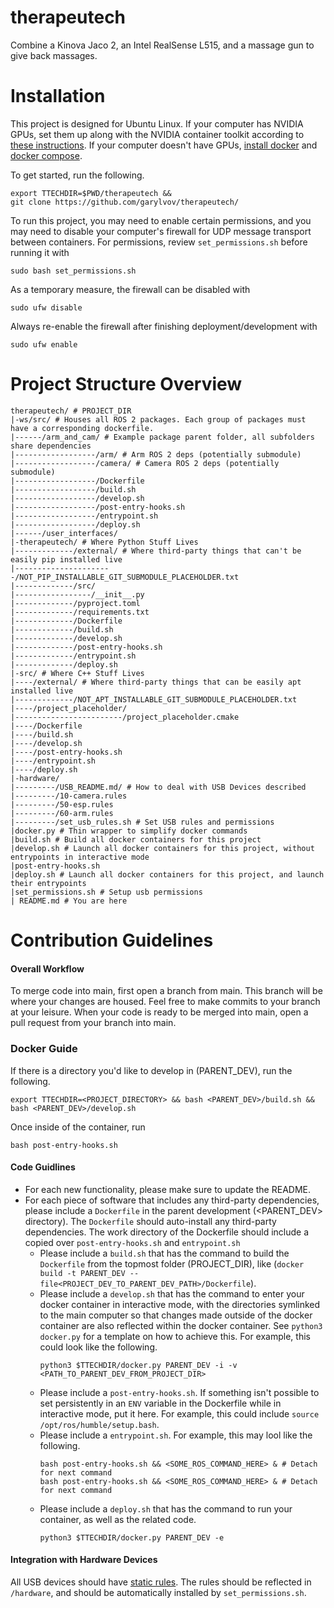 # therapeutech
Combine a Kinova Jaco 2, an Intel RealSense L515, and a massage gun to give back massages.

# Installation
This project is designed for Ubuntu Linux. If your computer has NVIDIA GPUs, set them up along with the NVIDIA container toolkit according to [these instructions](https://github.com/garylvov/dev_env/tree/main/setup_scripts/nvidia). If your computer doesn't have GPUs, [install docker](https://docs.docker.com/desktop/setup/install/linux/) and [docker compose](https://docs.docker.com/compose/install/linux/#install-using-the-repository).

To get started, run the following.
```
export TTECHDIR=$PWD/therapeutech &&
git clone https://github.com/garylvov/therapeutech/
```

To run this project, you may need to enable certain permissions, and you may need to disable your computer's firewall for UDP message transport between containers.
For permissions, review ```set_permissions.sh``` before running it with
```
sudo bash set_permissions.sh
```
As a temporary measure, the firewall can be disabled with
```
sudo ufw disable
```
Always re-enable the firewall after finishing deployment/development with 
```
sudo ufw enable
```
# Project Structure Overview
```
therapeutech/ # PROJECT_DIR
|-ws/src/ # Houses all ROS 2 packages. Each group of packages must have a corresponding dockerfile.
|------/arm_and_cam/ # Example package parent folder, all subfolders share dependencies
|------------------/arm/ # Arm ROS 2 deps (potentially submodule)
|------------------/camera/ # Camera ROS 2 deps (potentially submodule)
|------------------/Dockerfile
|------------------/build.sh
|------------------/develop.sh
|------------------/post-entry-hooks.sh
|------------------/entrypoint.sh
|------------------/deploy.sh
|------/user_interfaces/
|-therapeutech/ # Where Python Stuff Lives
|-------------/external/ # Where third-party things that can't be easily pip installed live
|----------------------/NOT_PIP_INSTALLABLE_GIT_SUBMODULE_PLACEHOLDER.txt
|-------------/src/
|-----------------/__init__.py
|-------------/pyproject.toml
|-------------/requirements.txt
|-------------/Dockerfile
|-------------/build.sh
|-------------/develop.sh
|-------------/post-entry-hooks.sh
|-------------/entrypoint.sh
|-------------/deploy.sh
|-src/ # Where C++ Stuff Lives
|----/external/ # Where third-party things that can be easily apt installed live
|-------------/NOT_APT_INSTALLABLE_GIT_SUBMODULE_PLACEHOLDER.txt
|----/project_placeholder/
|------------------------/project_placeholder.cmake
|----/Dockerfile
|----/build.sh
|----/develop.sh
|----/post-entry-hooks.sh
|----/entrypoint.sh
|----/deploy.sh
|-hardware/
|---------/USB_README.md/ # How to deal with USB Devices described
|---------/10-camera.rules
|---------/50-esp.rules
|---------/60-arm.rules
|---------/set_usb_rules.sh # Set USB rules and permissions
|docker.py # Thin wrapper to simplify docker commands
|build.sh # Build all docker containers for this project
|develop.sh # Launch all docker containers for this project, without entrypoints in interactive mode
|post-entry-hooks.sh
|deploy.sh # Launch all docker containers for this project, and launch their entrypoints
|set_permissions.sh # Setup usb permissions
| README.md # You are here
```

# Contribution Guidelines
#### Overall Workflow
To merge code into main, first open a branch from main.
This branch will be where your changes are housed. 
Feel free to make commits to your branch at your leisure.
When your code is ready to be merged into main, open a pull request from your branch into main.

### Docker Guide
If there is a directory you'd like to develop in (PARENT_DEV), run the following.

```
export TTECHDIR=<PROJECT_DIRECTORY> && bash <PARENT_DEV>/build.sh && bash <PARENT_DEV>/develop.sh
```

Once inside of the container, run 
```
bash post-entry-hooks.sh
```

#### Code Guidlines
- For each new functionality, please make sure to update the README.
- For each piece of software that includes any third-party dependencies, please include a ``Dockerfile`` in the parent development (<PARENT_DEV> directory). 
  The ``Dockerfile`` should auto-install any third-party dependencies. The work directory of the Dockerfile should include a copied over ``post-entry-hooks.sh`` and ``entrypoint.sh``
  -  Please include a ``build.sh`` that has the command to build the ``Dockerfile`` from the topmost folder (PROJECT_DIR), like (``docker build -t PARENT_DEV --file<PROJECT_DEV_TO_PARENT_DEV_PATH>/Dockerfile``).
  -  Please include a ``develop.sh`` that has the command to enter your docker container in interactive mode, with the directories symlinked to the main computer so that
     changes made outside of the docker container are also reflected within the docker container.
     See ```python3 docker.py``` for a template on how to achieve this.
     For example, this could look like the following.
      ```
      python3 $TTECHDIR/docker.py PARENT_DEV -i -v <PATH_TO_PARENT_DEV_FROM_PROJECT_DIR>
      ```
  - Please include a ``post-entry-hooks.sh``. If something isn't possible to set persistently in an ```ENV``` variable in the Dockerfile while in interactive mode, put it here.
    For example, this could include ```source /opt/ros/humble/setup.bash```.
  - Please include a ``entrypoint.sh``. For example, this may lool like the following.
    ```
    bash post-entry-hooks.sh && <SOME_ROS_COMMAND_HERE> & # Detach for next command
    bash post-entry-hooks.sh && <SOME_ROS_COMMAND_HERE> & # Detach for next command
    ```
  - Please include a ``deploy.sh`` that has the command to run your container, as well as the related code.
    ```
    python3 $TTECHDIR/docker.py PARENT_DEV -e 
    ```

#### Integration with Hardware Devices
All USB devices should have [static rules](https://msadowski.github.io/linux-static-port/).
The rules should be reflected in ``/hardware``, and should be automatically installed by ``set_permissions.sh``.
